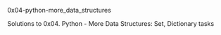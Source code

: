 0x04-python-more_data_structures

Solutions to 0x04. Python - More Data Structures: Set, Dictionary tasks

